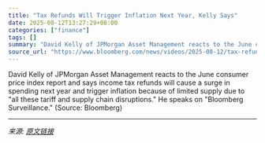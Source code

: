 ```yaml
---
title: "Tax Refunds Will Trigger Inflation Next Year, Kelly Says"
date: 2025-08-12T13:27:29+08:00
categories: ["finance"]
tags: []
summary: "David Kelly of JPMorgan Asset Management reacts to the June consumer price index report and says income tax refunds will cause a surge in spending next year and trigger inflation because of limited su"
source_url: "https://www.bloomberg.com/news/videos/2025-08-12/tax-refunds-will-trigger-inflation-next-year-kelly-says"
---
```


David Kelly of JPMorgan Asset Management reacts to the June consumer price index report and says income tax refunds will cause a surge in spending next year and trigger inflation because of limited supply due to "all these tariff and supply chain disruptions." He speaks on "Bloomberg Surveillance." (Source: Bloomberg)

---

*来源: [原文链接](https://www.bloomberg.com/news/videos/2025-08-12/tax-refunds-will-trigger-inflation-next-year-kelly-says)*
